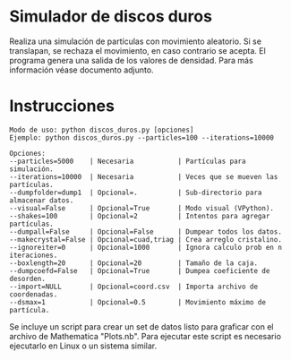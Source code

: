 Simulador de discos duros
=========================

Realiza una simulación de partículas con movimiento aleatorio. Si se translapan, se rechaza el movimiento, en caso contrario se acepta.
El programa genera una salida de los valores de densidad. Para más información véase documento adjunto.

Instrucciones
=============

```
Modo de uso: python discos_duros.py [opciones]
Ejemplo: python discos_duros.py --particles=100 --iterations=10000

Opciones:
--particles=5000    | Necesaria           | Partículas para simulación.
--iterations=10000  | Necesaria           | Veces que se mueven las partículas.
--dumpfolder=dump1  | Opcional=.          | Sub-directorio para almacenar datos.
--visual=False      | Opcional=True       | Modo visual (VPython).
--shakes=100        | Opcional=2          | Intentos para agregar partículas.
--dumpall=False     | Opcional=False      | Dumpear todos los datos.
--makecrystal=False | Opcional=cuad,triag | Crea arreglo cristalino.
--ignoreiter=0      | Opcional=1000       | Ignora calculo prob en n iteraciones.
--boxlength=20      | Opcional=20         | Tamaño de la caja.
--dumpcoefd=False   | Opcional=True       | Dumpea coeficiente de desorden.
--import=NULL       | Opcional=coord.csv  | Importa archivo de coordenadas.
--dsmax=1           | Opcional=0.5        | Movimiento máximo de partícula.
```

Se incluye un script para crear un set de datos listo para graficar con el archivo de Mathematica "Plots.nb". Para ejecutar este script es necesario ejecutarlo en Linux o un sistema similar.